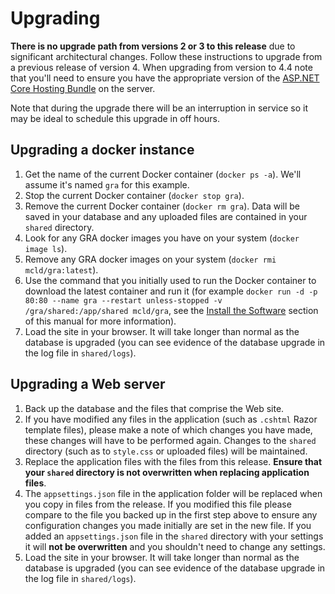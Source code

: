 # Upgrading

**There is no upgrade path from versions 2 or 3 to this release** due to significant architectural changes. Follow these instructions to upgrade from a previous release of version 4. When upgrading from version to 4.4 note that you'll need to ensure you have the appropriate version of the [ASP.NET Core Hosting Bundle](https://docs.microsoft.com/en-us/aspnet/core/host-and-deploy/iis/?view=aspnetcore-7.0) on the server.

Note that during the upgrade there will be an interruption in service so it may be ideal to schedule this upgrade in off hours.

## Upgrading a docker instance

1. Get the name of the current Docker container (`docker ps -a`). We'll assume it's named `gra` for this example.
2. Stop the current Docker container (`docker stop gra`).
3. Remove the current Docker container (`docker rm gra`). Data will be saved in your database and any uploaded files are contained in your `shared` directory.
4. Look for any GRA docker images you have on your system (`docker image ls`).
5. Remove any GRA docker images on your system (`docker rmi mcld/gra:latest`).
6. Use the command that you initially used to run the Docker container to download the latest container and run it (for example `docker run -d -p 80:80 --name gra --restart unless-stopped -v /gra/shared:/app/shared mcld/gra`, see the [Install the Software](../install-the-software/#install-and-run-the-gra-in-docker) section of this manual for more information).
7. Load the site in your browser. It will take longer than normal as the database is upgraded (you can see evidence of the database upgrade in the log file in `shared/logs`).

## Upgrading a Web server

1. Back up the database and the files that comprise the Web site.
2. If you have modified any files in the application (such as `.cshtml` Razor template files), please make a note of which changes you have made, these changes will have to be performed again. Changes to the `shared` directory (such as to `style.css` or uploaded files) will be maintained.
3. Replace the application files with the files from this release. **Ensure that your `shared` directory is not overwritten when replacing application files**.
4. The `appsettings.json` file in the application folder will be replaced when you copy in files from the release. If you modified this file please compare to the file you backed up in the first step above to ensure any configuration changes you made initially are set in the new file. If you added an `appsettings.json` file in the `shared` directory with your settings it will **not be overwritten** and you shouldn't need to change any settings.
5. Load the site in your browser. It will take longer than normal as the database is upgraded (you can see evidence of the database upgrade in the log file in `shared/logs`).
